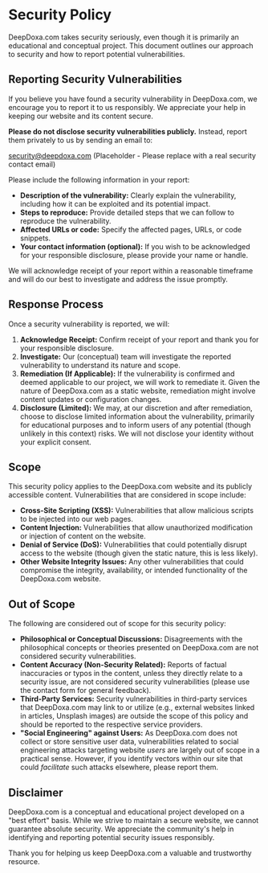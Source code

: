 # Security Policy

DeepDoxa.com takes security seriously, even though it is primarily an educational and conceptual project.  This document outlines our approach to security and how to report potential vulnerabilities.

## Reporting Security Vulnerabilities

If you believe you have found a security vulnerability in DeepDoxa.com, we encourage you to report it to us responsibly.  We appreciate your help in keeping our website and its content secure.

**Please do not disclose security vulnerabilities publicly.** Instead, report them privately to us by sending an email to:

[security@deepdoxa.com](mailto:deepdoxa@gmail.com) (Placeholder - Please replace with a real security contact email)

Please include the following information in your report:

*   **Description of the vulnerability:** Clearly explain the vulnerability, including how it can be exploited and its potential impact.
*   **Steps to reproduce:** Provide detailed steps that we can follow to reproduce the vulnerability.
*   **Affected URLs or code:**  Specify the affected pages, URLs, or code snippets.
*   **Your contact information (optional):**  If you wish to be acknowledged for your responsible disclosure, please provide your name or handle.

We will acknowledge receipt of your report within a reasonable timeframe and will do our best to investigate and address the issue promptly.

## Response Process

Once a security vulnerability is reported, we will:

1.  **Acknowledge Receipt:**  Confirm receipt of your report and thank you for your responsible disclosure.
2.  **Investigate:**  Our (conceptual) team will investigate the reported vulnerability to understand its nature and scope.
3.  **Remediation (If Applicable):**  If the vulnerability is confirmed and deemed applicable to our project, we will work to remediate it.  Given the nature of DeepDoxa.com as a static website, remediation might involve content updates or configuration changes.
4.  **Disclosure (Limited):**  We may, at our discretion and after remediation, choose to disclose limited information about the vulnerability, primarily for educational purposes and to inform users of any potential (though unlikely in this context) risks.  We will not disclose your identity without your explicit consent.

## Scope

This security policy applies to the DeepDoxa.com website and its publicly accessible content.  Vulnerabilities that are considered in scope include:

*   **Cross-Site Scripting (XSS):**  Vulnerabilities that allow malicious scripts to be injected into our web pages.
*   **Content Injection:**  Vulnerabilities that allow unauthorized modification or injection of content on the website.
*   **Denial of Service (DoS):**  Vulnerabilities that could potentially disrupt access to the website (though given the static nature, this is less likely).
*   **Other Website Integrity Issues:** Any other vulnerabilities that could compromise the integrity, availability, or intended functionality of the DeepDoxa.com website.

## Out of Scope

The following are considered out of scope for this security policy:

*   **Philosophical or Conceptual Discussions:**  Disagreements with the philosophical concepts or theories presented on DeepDoxa.com are not considered security vulnerabilities.
*   **Content Accuracy (Non-Security Related):**  Reports of factual inaccuracies or typos in the content, unless they directly relate to a security issue, are not considered security vulnerabilities (please use the contact form for general feedback).
*   **Third-Party Services:**  Security vulnerabilities in third-party services that DeepDoxa.com may link to or utilize (e.g., external websites linked in articles, Unsplash images) are outside the scope of this policy and should be reported to the respective service providers.
*   **"Social Engineering" against Users:** As DeepDoxa.com does not collect or store sensitive user data, vulnerabilities related to social engineering attacks targeting website *users* are largely out of scope in a practical sense. However, if you identify vectors within our site that could *facilitate* such attacks elsewhere, please report them.

## Disclaimer

DeepDoxa.com is a conceptual and educational project developed on a "best effort" basis. While we strive to maintain a secure website, we cannot guarantee absolute security.  We appreciate the community's help in identifying and reporting potential security issues responsibly.

Thank you for helping us keep DeepDoxa.com a valuable and trustworthy resource.
